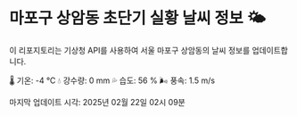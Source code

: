 
# 마포구 상암동 초단기 실황 날씨 정보 🌤️

이 리포지토리는 기상청 API를 사용하여 서울 마포구 상암동의 날씨 정보를 업데이트합니다. 

🌡️ 기온: -4 ℃
💧 강수량: 0 mm
💦 습도: 56 %
🌬️ 풍속: 1.5 m/s

마지막 업데이트 시각: 2025년 02월 22일 02시 09분    
